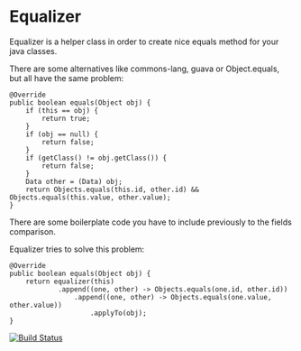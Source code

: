 Equalizer
=========

Equalizer is a helper class in order to create nice equals method for your java classes.

There are some alternatives like commons-lang, guava or Object.equals, but all have the same problem:

    @Override
    public boolean equals(Object obj) {
        if (this == obj) {
            return true;
        }
        if (obj == null) {
            return false;
        }
        if (getClass() != obj.getClass()) {
            return false;
        }
        Data other = (Data) obj;
        return Objects.equals(this.id, other.id) && Objects.equals(this.value, other.value);
    }

There are some boilerplate code you have to include previously to the fields comparison.

Equalizer tries to solve this problem:

    @Override
    public boolean equals(Object obj) {
        return equalizer(this)
                .append((one, other) -> Objects.equals(one.id, other.id))
                    .append((one, other) -> Objects.equals(one.value, other.value))
                        .applyTo(obj);
    }

[![Build Status](https://drone.io/github.com/tonivade/equalizer/status.png)](https://drone.io/github.com/tonivade/equalizer/latest)